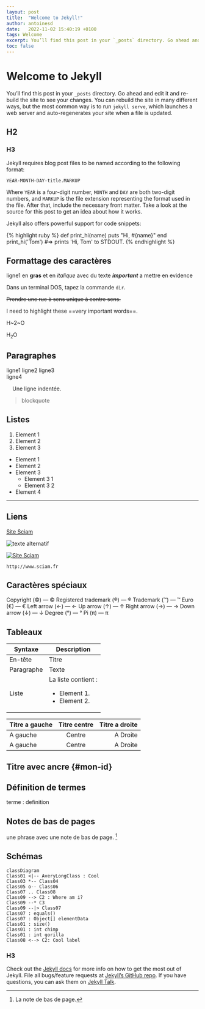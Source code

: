 ```yaml
---
layout: post
title:  "Welcome to Jekyll!"
author: antoinesd
date:   2022-11-02 15:40:19 +0100
tags: Welcome
excerpt: You’ll find this post in your `_posts` directory. Go ahead and edit it and re-build the site to see your changes.
toc: false
---
```


# Welcome to Jekyll

You’ll find this post in your `_posts` directory. Go ahead and edit it and re-build the site to see your changes. You can rebuild the site in many different ways, but the most common way is to run `jekyll serve`, which launches a web server and auto-regenerates your site when a file is updated.

## H2

### H3

Jekyll requires blog post files to be named according to the following format:

`YEAR-MONTH-DAY-title.MARKUP`

Where `YEAR` is a four-digit number, `MONTH` and `DAY` are both two-digit numbers, and `MARKUP` is the file extension representing the format used in the file. After that, include the necessary front matter. Take a look at the source for this post to get an idea about how it works.

Jekyll also offers powerful support for code snippets:

{% highlight ruby %}
def print_hi(name)
  puts "Hi, #{name}"
end
print_hi('Tom')
#=> prints 'Hi, Tom' to STDOUT.
{% endhighlight %}


## Formattage des caractères

ligne1 en **gras** et en *italique* avec du texte ***important*** a mettre en evidence  

Dans un terminal DOS, tapez la commande `dir`.

~~Prendre une rue à sens unique à contre sens.~~

I need to highlight these ==very important words==.

H~2~O 

H<sub>2</sub>O

## Paragraphes

ligne1
ligne2
ligne3<br>
ligne4

&nbsp;&nbsp;&nbsp;&nbsp;Une ligne indentée.

> blockquote

## Listes

1. Element 1
2. Element 2
3. Element 3


- Element 1
- Element 2
- Element 3
    - Element 3 1
    - Element 3 2
- Element 4

---

## Liens

[Site Sciam](https://sciam.fr/fr/)

![texte alternatif](image.jpg)

[![Site Sciam]( /images/logo_sciam.jpg "Le site de Sciam")](https://sciam.fr/fr/)


`http://www.sciam.fr`

## Caractères spéciaux

Copyright (©) — &copy;
Registered trademark (®) — &reg;
Trademark (™) — &trade;
Euro (€) — &euro;
Left arrow (←) — &larr;
Up arrow (↑) — &uarr;
Right arrow (→) — &rarr;
Down arrow (↓) — &darr;
Degree (°) — &#176;
Pi (π) — &#960;

## Tableaux

| Syntaxe | Description |
| ----------- | ----------- |
| En-tête | Titre |
| Paragraphe | Texte |
| Liste | La liste contient : <ul><li>Element 1.</li><li>Element 2.</li></ul> |

| Titre a gauche | Titre centre | Titre a droite |
| :--- | :----: | ---: |
| A gauche | Centre | A Droite |
| A gauche | Centre | A Droite |

## Titre avec ancre {#mon-id}

## Définition de termes

terme
: definition


## Notes de bas de pages

une phrase avec une note de bas de page. [^1]

[^1]: La note de bas de page.

## Schémas

```mermaid
classDiagram
Class01 <|-- AveryLongClass : Cool
Class03 *-- Class04
Class05 o-- Class06
Class07 .. Class08
Class09 --> C2 : Where am i?
Class09 --* C3
Class09 --|> Class07
Class07 : equals()
Class07 : Object[] elementData
Class01 : size()
Class01 : int chimp
Class01 : int gorilla
Class08 <--> C2: Cool label
```


### H3

Check out the [Jekyll docs][jekyll-docs] for more info on how to get the most out of Jekyll. File all bugs/feature requests at [Jekyll’s GitHub repo][jekyll-gh]. If you have questions, you can ask them on [Jekyll Talk][jekyll-talk].

[jekyll-docs]: https://jekyllrb.com/docs/home
[jekyll-gh]:   https://github.com/jekyll/jekyll
[jekyll-talk]: https://talk.jekyllrb.com/
